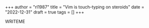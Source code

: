 +++
author = "rl1987"
title = "Vim is touch-typing on steroids"
date = "2022-12-31"
draft = true
tags = []
+++

WRITEME
